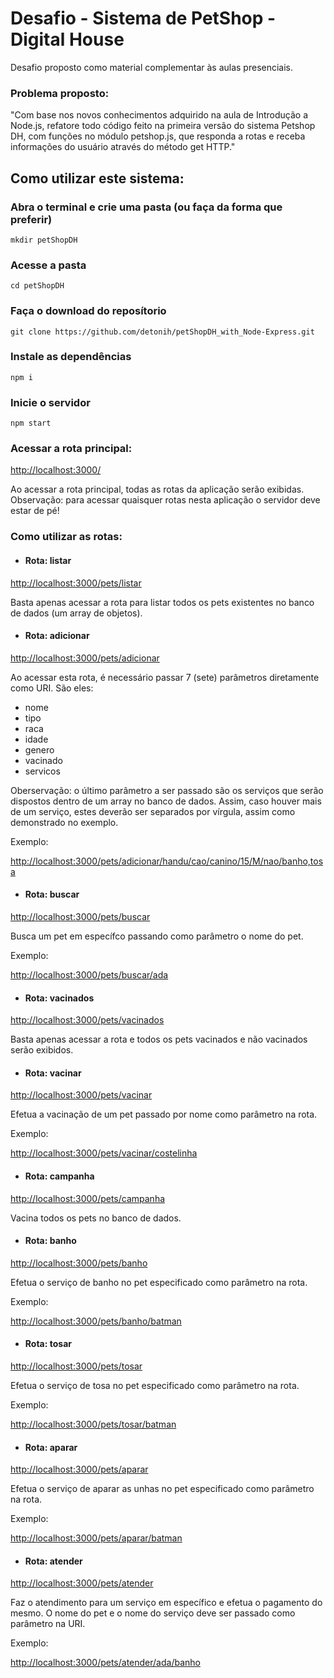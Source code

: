 # Desafio - Sistema de PetShop - Digital House

Desafio proposto como material complementar às aulas presenciais.

### Problema proposto:

"Com base nos novos conhecimentos adquirido na aula de Introdução a Node.js, refatore todo código feito na primeira versão do sistema Petshop DH, com funções no módulo petshop.js, que responda a rotas e receba informações do usuário através do método get HTTP."

## Como utilizar este sistema:

### Abra o terminal e crie uma pasta (ou faça da forma que preferir)

```
mkdir petShopDH
```

### Acesse a pasta

```
cd petShopDH
```

### Faça o download do reposítorio

```
git clone https://github.com/detonih/petShopDH_with_Node-Express.git
```

### Instale as dependências

```
npm i
```

### Inicie o servidor

```
npm start
```

### Acessar a rota principal:

[http://localhost:3000/](http://localhost:3000/)

Ao acessar a rota principal, todas as rotas da aplicação serão exibidas.
Observação: para acessar quaisquer rotas nesta aplicação o servidor deve estar de pé!

### Como utilizar as rotas:

- #### Rota: listar

[http://localhost:3000/pets/listar](http://localhost:3000/pets/listar)

Basta apenas acessar a rota para listar todos os pets existentes no banco de dados (um array de objetos).

- #### Rota: adicionar

[http://localhost:3000/pets/adicionar](http://localhost:3000/pets/adicionar)

Ao acessar esta rota, é necessário passar 7 (sete) parâmetros diretamente como URI. São eles:

- nome
- tipo
- raca
- idade
- genero
- vacinado
- servicos

Oberservação: o último parâmetro a ser passado são os serviços que serão dispostos dentro de um array no banco de dados. Assim, caso houver mais de um serviço, estes deverão ser separados por vírgula, assim como demonstrado no exemplo.

Exemplo:

[http://localhost:3000/pets/adicionar/handu/cao/canino/15/M/nao/banho,tosa](http://localhost:3000/pets/adicionar/handu/cao/canino/15/M/nao/banho,tosa)

- #### Rota: buscar

[http://localhost:3000/pets/buscar](http://localhost:3000/pets/buscar)

Busca um pet em específco passando como parâmetro o nome do pet.

Exemplo:

[http://localhost:3000/pets/buscar/ada](http://localhost:3000/pets/buscar/ada)

- #### Rota: vacinados 

[http://localhost:3000/pets/vacinados](http://localhost:3000/pets/vacinados)

Basta apenas acessar a rota e todos os pets vacinados e não vacinados serão exibidos.

- #### Rota: vacinar

[http://localhost:3000/pets/vacinar](http://localhost:3000/pets/vacinar)

Efetua a vacinação de um pet passado por nome como parâmetro na rota.

Exemplo:

[http://localhost:3000/pets/vacinar/costelinha](http://localhost:3000/pets/vacinar/costelinha)

- #### Rota: campanha

[http://localhost:3000/pets/campanha](http://localhost:3000/pets/campanha)

Vacina todos os pets no banco de dados.

- #### Rota: banho

[http://localhost:3000/pets/banho](http://localhost:3000/pets/banho)

Efetua o serviço de banho no pet especificado como parâmetro na rota.

Exemplo:

[http://localhost:3000/pets/banho/batman](http://localhost:3000/pets/banho/batman)

- #### Rota: tosar

[http://localhost:3000/pets/tosar](http://localhost:3000/pets/tosar)

Efetua o serviço de tosa no pet especificado como parâmetro na rota.

Exemplo:

[http://localhost:3000/pets/tosar/batman](http://localhost:3000/pets/tosar/batman)

- #### Rota: aparar

[http://localhost:3000/pets/aparar](http://localhost:3000/pets/aparar)

Efetua o serviço de aparar as unhas no pet especificado como parâmetro na rota.

Exemplo:

[http://localhost:3000/pets/aparar/batman](http://localhost:3000/pets/aparar/batman)

- #### Rota: atender

[http://localhost:3000/pets/atender](http://localhost:3000/pets/atender)

Faz o atendimento para um serviço em específico e efetua o pagamento do mesmo. O nome do pet e o nome do serviço deve ser passado como parâmetro na URI.

Exemplo:

[http://localhost:3000/pets/atender/ada/banho](http://localhost:3000/pets/atender/ada/banho)